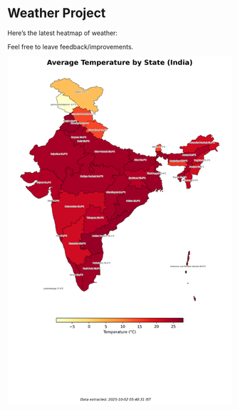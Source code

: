 # Weather Project

Here’s the latest heatmap of weather:

Feel free to leave feedback/improvements.

![India Heatmap](docs/assets/india_heatmap.png?v=DDC2F9)
